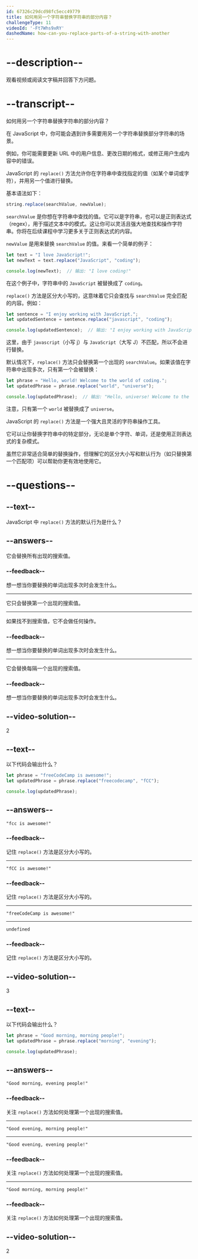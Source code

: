 ```yaml
---
id: 67326c29dcd98fc5ecc49779
title: 如何用另一个字符串替换字符串的部分内容？
challengeType: 11
videoId: '-Ft7Whs9xRY'
dashedName: how-can-you-replace-parts-of-a-string-with-another
---
```


# --description--

观看视频或阅读文字稿并回答下方问题。

# --transcript--

如何用另一个字符串替换字符串的部分内容？

在 JavaScript 中，你可能会遇到许多需要用另一个字符串替换部分字符串的场景。

例如，你可能需要更新 URL 中的用户信息、更改日期的格式，或修正用户生成内容中的错误。

JavaScript 的 `replace()` 方法允许你在字符串中查找指定的值（如某个单词或字符），并用另一个值进行替换。

基本语法如下：

```js
string.replace(searchValue, newValue);
```

`searchValue` 是你想在字符串中查找的值。它可以是字符串，也可以是正则表达式（regex），用于描述文本中的模式。这让你可以灵活且强大地查找和操作字符串。你将在后续课程中学习更多关于正则表达式的内容。

`newValue` 是用来替换 `searchValue` 的值。来看一个简单的例子：

```js
let text = "I love JavaScript!";
let newText = text.replace("JavaScript", "coding");

console.log(newText);  // 输出: "I love coding!"
```

在这个例子中，字符串中的 `JavaScript` 被替换成了 `coding`。

`replace()` 方法是区分大小写的，这意味着它只会查找与 `searchValue` 完全匹配的内容。例如：

```js
let sentence = "I enjoy working with JavaScript.";
let updatedSentence = sentence.replace("javascript", "coding");

console.log(updatedSentence);  // 输出: "I enjoy working with JavaScript."
```

这里，由于 `javascript`（小写 j）与 `JavaScript`（大写 J）不匹配，所以不会进行替换。

默认情况下，`replace()` 方法只会替换第一个出现的 `searchValue`。如果该值在字符串中出现多次，只有第一个会被替换：

```js
let phrase = "Hello, world! Welcome to the world of coding.";
let updatedPhrase = phrase.replace("world", "universe");

console.log(updatedPhrase);  // 输出: "Hello, universe! Welcome to the world of coding."
```

注意，只有第一个 `world` 被替换成了 `universe`。

JavaScript 的 `replace()` 方法是一个强大且灵活的字符串操作工具。

它可以让你替换字符串中的特定部分，无论是单个字符、单词，还是使用正则表达式的复杂模式。

虽然它非常适合简单的替换操作，但理解它的区分大小写和默认行为（如只替换第一个匹配项）可以帮助你更有效地使用它。

# --questions--

## --text--

JavaScript 中 `replace()` 方法的默认行为是什么？

## --answers--

它会替换所有出现的搜索值。

### --feedback--

想一想当你要替换的单词出现多次时会发生什么。

---

它只会替换第一个出现的搜索值。

---

如果找不到搜索值，它不会做任何操作。

### --feedback--

想一想当你要替换的单词出现多次时会发生什么。

---

它会替换每隔一个出现的搜索值。

### --feedback--

想一想当你要替换的单词出现多次时会发生什么。

## --video-solution--

2

## --text--

以下代码会输出什么？

```js
let phrase = "freeCodeCamp is awesome!";
let updatedPhrase = phrase.replace("freecodecamp", "fCC");

console.log(updatedPhrase);
```

## --answers--

`"fcc is awesome!"`

### --feedback--

记住 `replace()` 方法是区分大小写的。

---

`"fCC is awesome!"`

### --feedback--

记住 `replace()` 方法是区分大小写的。

---

`"freeCodeCamp is awesome!"`

---

`undefined`

### --feedback--

记住 `replace()` 方法是区分大小写的。

## --video-solution--

3

## --text--

以下代码会输出什么？

```js
let phrase = "Good morning, morning people!";
let updatedPhrase = phrase.replace("morning", "evening");

console.log(updatedPhrase);
```

## --answers--

`"Good morning, evening people!"`

### --feedback--

关注 `replace()` 方法如何处理第一个出现的搜索值。

---

`"Good evening, morning people!"`

---

`"Good evening, evening people!"`

### --feedback--

关注 `replace()` 方法如何处理第一个出现的搜索值。

---

`"Good morning, morning people!"`

### --feedback--

关注 `replace()` 方法如何处理第一个出现的搜索值。

## --video-solution--

2

